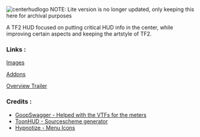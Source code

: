![centerhudlogo](https://github.com/Eerorri/center-hud/assets/97610612/b9eaf773-6636-4794-a991-36dc49709dbe)
NOTE: Lite version is no longer updated, only keeping this here for archival purposes

A TF2 HUD focused on putting critical HUD info in the center, while improving certain aspects and keeping the artstyle of TF2.
### Links :
[Images](https://imgur.com/a/0rIwB00)

[Addons](https://imgur.com/a/mJHLmuy)

[Overview Trailer](https://youtu.be/x7PHVyhndsc)
### Credits :
- [GoopSwagger - Helped with the VTFs for the meters](https://gamebanana.com/members/1672887)
- [ToonHUD - Sourcescheme generator](https://toonhud.com)
- [Hypnotize - Menu Icons](https://github.com/Hypnootize/TF2-HUD-Icons)
